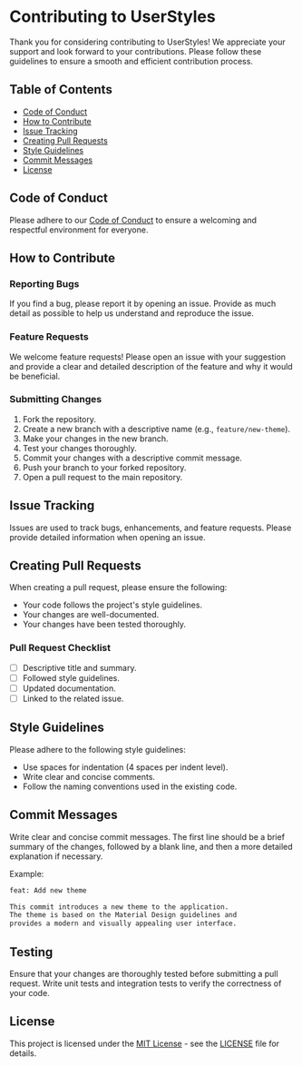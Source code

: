 # Contributing to UserStyles

Thank you for considering contributing to UserStyles! We appreciate your support and look forward to your contributions. Please follow these guidelines to ensure a smooth and efficient contribution process.

## Table of Contents

- [Code of Conduct](#code-of-conduct)
- [How to Contribute](#how-to-contribute)
- [Issue Tracking](#issue-tracking)
- [Creating Pull Requests](#creating-pull-requests)
- [Style Guidelines](#style-guidelines)
- [Commit Messages](#commit-messages)
- [License](#license)

## Code of Conduct

Please adhere to our [Code of Conduct](CODE_OF_CONDUCT.md) to ensure a welcoming and respectful environment for everyone.

## How to Contribute

### Reporting Bugs

If you find a bug, please report it by opening an issue. Provide as much detail as possible to help us understand and reproduce the issue.

### Feature Requests

We welcome feature requests! Please open an issue with your suggestion and provide a clear and detailed description of the feature and why it would be beneficial.

### Submitting Changes

1. Fork the repository.
2. Create a new branch with a descriptive name (e.g., `feature/new-theme`).
3. Make your changes in the new branch.
4. Test your changes thoroughly.
5. Commit your changes with a descriptive commit message.
6. Push your branch to your forked repository.
7. Open a pull request to the main repository.

## Issue Tracking

Issues are used to track bugs, enhancements, and feature requests. Please provide detailed information when opening an issue.

## Creating Pull Requests

When creating a pull request, please ensure the following:

- Your code follows the project's style guidelines.
- Your changes are well-documented.
- Your changes have been tested thoroughly.

### Pull Request Checklist

- [ ] Descriptive title and summary.
- [ ] Followed style guidelines.
- [ ] Updated documentation.
- [ ] Linked to the related issue.

## Style Guidelines

Please adhere to the following style guidelines:

- Use spaces for indentation (4 spaces per indent level).
- Write clear and concise comments.
- Follow the naming conventions used in the existing code.

## Commit Messages

Write clear and concise commit messages. The first line should be a brief summary of the changes, followed by a blank line, and then a more detailed explanation if necessary.

Example:

```txt
feat: Add new theme

This commit introduces a new theme to the application.
The theme is based on the Material Design guidelines and
provides a modern and visually appealing user interface.
```

## Testing

Ensure that your changes are thoroughly tested before submitting a pull request. Write unit tests and integration tests to verify the correctness of your code.

## License

This project is licensed under the [MIT License](LICENSE) - see the [LICENSE](LICENSE) file for details.
